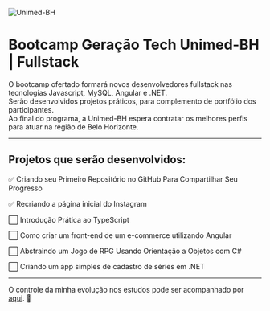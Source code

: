 

![Unimed-BH](https://timetech.unimedbh.com.br/assets/img/logo-UnimedBH.png?raw=true)

# Bootcamp Geração Tech Unimed-BH | Fullstack

O bootcamp ofertado formará novos desenvolvedores fullstack nas tecnologias Javascript, MySQL, Angular e .NET.  
Serão desenvolvidos projetos práticos, para complemento de portfólio dos participantes.  
Ao final do programa, a Unimed-BH espera contratar os melhores perfis para atuar na região de Belo Horizonte.

___  
## Projetos que serão desenvolvidos:

✅ Criando seu Primeiro Repositório no GitHub Para Compartilhar Seu Progresso

✅ Recriando a página inicial do Instagram

⬜ Introdução Prática ao TypeScript

⬜ Como criar um front-end de um e-commerce utilizando Angular

⬜ Abstraindo um Jogo de RPG Usando Orientação a Objetos com C#

⬜ Criando um app simples de cadastro de séries em .NET  

___

O controle da minha evolução nos estudos pode ser acompanhado por [aqui](https://github.com/FlavioMartinsCruz/dio-bootcamp-unimed-bh/blob/master/controle-conteudos-finalizados.md). 🙂

